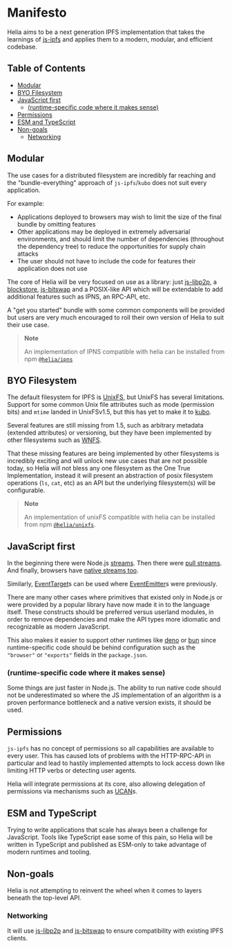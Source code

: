 # Manifesto <!-- omit in toc -->

Helia aims to be a next generation IPFS implementation that takes the learnings of [js-ipfs] and applies them to a modern, modular, and efficient codebase.

## Table of Contents <!-- omit in toc -->

- [Modular](#modular)
- [BYO Filesystem](#byo-filesystem)
- [JavaScript first](#javascript-first)
  - [(runtime-specific code where it makes sense)](#runtime-specific-code-where-it-makes-sense)
- [Permissions](#permissions)
- [ESM and TypeScript](#esm-and-typescript)
- [Non-goals](#non-goals)
  - [Networking](#networking)

## Modular

The use cases for a distributed filesystem are incredibly far reaching and the "bundle-everything" approach of `js-ipfs`/`kubo` does not suit every application.

For example:

- Applications deployed to browsers may wish to limit the size of the final bundle by omitting features
- Other applications may be deployed in extremely adversarial environments, and should limit the number of dependencies (throughout the dependency tree) to reduce the opportunities for supply chain attacks
- The user should not have to include the code for features their application does not use

The core of Helia will be very focused on use as a library: just [js-libp2p], a [blockstore], [js-bitswap] and a POSIX-like API which will be extendable to add additional features such as IPNS, an RPC-API, etc.

A "get you started" bundle with some common components will be provided but users are very much encouraged to roll their own version of Helia to suit their use case.

> **Note**
>
> An implementation of IPNS compatible with helia can be installed from npm [`@helia/ipns`](https://github.com/ipfs/helia-ipns)

## BYO Filesystem

The default filesystem for IPFS is [UnixFS](https://github.com/ipfs/specs/blob/main/UNIXFS.md), but UnixFS has several limitations. Support for some common Unix file attributes such as mode (permission bits) and `mtime` landed in UnixFSv1.5, but this has yet to make it to [kubo].

Several features are still missing from 1.5, such as arbitrary metadata (extended attributes) or versioning, but they have been implemented by other filesystems such as [WNFS](https://guide.fission.codes/developers/webnative/file-system-wnfs).

That these missing features are being implemented by other filesystems is incredibly exciting and will unlock new use cases that are not possible today, so Helia will not bless any one filesystem as the One True Implementation, instead it will present an abstraction of posix filesystem operations (`ls`, `cat`, etc) as an API but the underlying filesystem(s) will be configurable.

> **Note**
>
> An implementation of unixFS compatible with helia can be installed from npm [`@helia/unixfs`](https://github.com/ipfs/helia-unixfs).

## JavaScript first

In the beginning there were Node.js [streams](https://nodejs.org/api/stream.html#readable-streams). Then there were [pull streams](https://www.npmjs.com/package/pull-stream). And finally, browsers have [native streams too](https://developer.mozilla.org/en-US/docs/Web/API/ReadableStream).

Similarly, [EventTarget](https://developer.mozilla.org/en-US/docs/Web/API/EventTarget)s can be used where [EventEmitter](https://nodejs.org/api/events.html#class-eventemitter)s were previously.

There are many other cases where primitives that existed only in Node.js or were provided by a popular library have now made it in to the language itself. These constructs should be preferred versus userland modules, in order to remove dependencies and make the API types more idiomatic and recognizable as modern JavaScript.

This also makes it easier to support other runtimes like [deno](https://deno.land/) or [bun](https://bun.sh/) since runtime-specific code should be behind configuration such as the `"browser"` or `"exports"` fields in the `package.json`.

### (runtime-specific code where it makes sense)

Some things are just faster in Node.js. The ability to run native code should not be underestimated so where the JS implementation of an algorithm is a proven performance bottleneck and a native version exists, it should be used.

## Permissions

`js-ipfs` has no concept of permissions so all capabilities are available to every user. This has caused lots of problems with the HTTP-RPC-API in particular and lead to hastily implemented attempts to lock access down like limiting HTTP verbs or detecting user agents.

Helia will integrate permissions at its core, also allowing delegation of permissions via mechanisms such as [UCAN](https://ucan.xyz/)s.

## ESM and TypeScript

Trying to write applications that scale has always been a challenge for JavaScript. Tools like TypeScript ease some of this pain, so Helia will be written in TypeScript and published as ESM-only to take advantage of modern runtimes and tooling.

## Non-goals

Helia is not attempting to reinvent the wheel when it comes to layers beneath the top-level API.

### Networking

It will use [js-libp2p] and [js-bitswap] to ensure compatibility with existing IPFS clients.

[js-ipfs]: https://github.com/ipfs/js-ipfs
[js-libp2p]: https://github.com/libp2p/js-libp2p
[js-bitswap]: https://github.com/ipfs/js-ipfs-bitswap
[blockstore]: https://github.com/ipfs/js-ipfs-interfaces/tree/master/packages/interface-blockstore
[kubo]: https://github.com/ipfs/kubo
